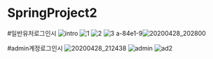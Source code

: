 # SpringProject2


#일반유저로그인시
![intro](https://user-images.githubusercontent.com/59599438/80486508-3f667380-8996-11ea-9ff7-4bcd070d6092.png)
![1](https://user-images.githubusercontent.com/59599438/80486558-50af8000-8996-11ea-93da-90f4fdd6e530.png)
![2](https://user-images.githubusercontent.com/59599438/80486567-560cca80-8996-11ea-9c86-467c14b9218b.png)
![3](https://user-images.githubusercontent.com/59599438/80486575-5a38e800-8996-11ea-9af3-9ea5eeb85ea2.png)
a-84e1-9![20200428_202800](https://user-images.githubusercontent.com/59599438/80486661-83597880-8996-11e0b42a8f3b74.png)

#admin계정로그인시
![20200428_212438](https://user-images.githubusercontent.com/59599438/80487055-290ce780-8997-11ea-8641-86b7315bd933.png)
![admin](https://user-images.githubusercontent.com/59599438/80486830-c1ef3300-8996-11ea-8da9-60f342f4a6ae.png)
![ad2](https://user-images.githubusercontent.com/59599438/80486853-cd425e80-8996-11ea-9f91-dcce99a704b2.png)
